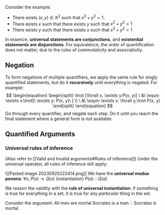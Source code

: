 
Consider the example: 
- There exists $(x, y) \in \mathbb{R}^2$ such that $x^2+y^2 = 1$. 
- There exists $x$ such that there exists $y$ such that $x^2+y^2 = 1$
- There exists $y$ such that there exists $x$ such that $x^2+y^2 = 1$

In essence, **universal statements are conjunctions**, and **existential statements are disjunctions**. For equivalence, the order of quantification does not matter, due to the rules of commutativity and associativity. 

## Negation
To form negations of multiple quantifiers, we apply the same rule for singly quantified statements, but do it **recursively** until everything is negated. For example:
$$
\begin{equation}
\begin{split}
\lnot [\forall x, \exists y:P(x, y)] \ &\  \equiv \exists x:\lnot[\ \exists y: P(x, y)\ ] \\
									 \ &\  \equiv \exists x: \forall y,\lnot P(x, y)
\end{split}
\end{equation}
$$
Go through every quantifier, and negate each step. Do it until you reach the final statement where a general form is not available.

## Quantified Arguments
### Universal rules of inference
(Also refer to [[Valid and Invalid arguments#Rules of inference]])
Under the universal operator, all rules of inference still apply: 

![[Pasted image 20230925222414.png]]
We have the **universal modus ponens**:
$\forall x, P(x) \rightarrow Q(x)$          (instantiation)
$P(a)$
$\therefore Q(a)$

We reason the validity with the **rule of universal instantiation**: if something is true for everything in a set, it is true for any *particular* thing in the set.

Consider the argument: 
All men are mortal
Socrates is a man
$\therefore$ Socrates is mortal.
